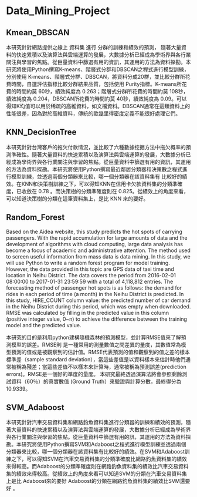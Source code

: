 # Data_Mining_Project

Kmean_DBSCAN
------------

本研究針對網路提供之線上 資料集 進行 分群的訓練和績效的預測， 隨著大量資料的快速累積以及演算法與雲端運算的發展，大數據分析已經成為學術界與各行業關注與學習的焦點。從巨量資料中篩選有用的資訊，其運用的方法為資料探勘。本研究將使用Python撰寫K-means、階層式分群和DBSCAN之程式進行模型訓練，分別使用 K-means、階層式分群、DBSCAN，將資料分成20群，並比較分群所花費時間，自選評估指標比較分群結果品質，包括使用 Purity指標。K-means所花費的時間約莫 60秒，績效純度為 0.263；階層式分群所花費的時間約莫 108秒，績效純度為 0.204，DBSCAN所花費的時間約莫 40秒，績效純度為 0.09。可以得知K均值可以用於稀疏的高維資料，如文檔資料。DBSCAN通常在這類資料上的性能很差，因為對於高維資料，傳統的歐幾里得密度定義不能很好處理它們。


KNN_DecisionTree
------------
本研究針對台灣客戶的拖欠付款情況，並比較了六種數據挖掘方法中拖欠概率的預測準確性。隨著大量資料的快速累積以及演算法與雲端運算的發展，大數據分析已經成為學術界與各行業關注與學習的焦點。從巨量資料中篩選有用的資訊，其運用的方法為資料探勘。本研究將使用Python撰寫最近鄰居分類器和決策數之程式進行模型訓練，並透過兩個分類器來比較，哪一個分類器在該資料集有 比較好的績效。在KNN和決策樹訓練之下，可以得知KNN在信用卡欠款資料集的分類準確度，已收斂在 0.78 。而決策樹的分類準確度則在 0.825。從績效上的角度來看，可以知道決策樹的分類在這筆資料集上，是比 KNN 來的要好。


Random_Forest
------------
Based on the Aidea website, this study predicts the hot spots of carrying passengers. With the rapid accumulation for large amounts of data and the development of algorithms with cloud computing, large data analysis has become a focus of academic and administrative attention. The method used to screen useful information from mass data is data mining. In this study, we will use Python to write a random forest program for model training. However, the data provided in this topic are GPS data of taxi time and location in Neihu District. The data covers the period from 2016-02-01 08:00:00 to 2017-01-31 23:59:59 with a total of 4,118,812 entries. The forecasting method of passenger hot spots is as follows: the demand for rides in each period of time (a month) in the Neihu District is predicted. In this study, HIRE_COUNT column value: the predicted number of car demand in the Neihu District during this period, which was empty when downloaded. RMSE was calculated by filling in the predicted value in this column (positive integer value, 0~n) to achieve the difference between the training model and the predicted value.

本研究的目的是利用python建構隨機森林的預測模型，並計算RMSE值來了解預測模型的誤差。RMSE則 是一種常用的測量數值之間差異的量度，其數值常為模型預測的值或是被觀察到的估計值。RMSE代表預測的值和觀察到的值之差的樣本標準差（sample standard deviation），當這些差值是以資料樣本來估計時他們通常被稱為殘差；當這些差值不以樣本來計算時，通常被稱為預測誤差(prediction errors)。RMSE是一個好的準度的量度。 本研究最終透過演算法將會參照剩餘測試資料（60％）的真實數值 (Ground Truth）來驗證與計算分數，最終得分為 10.9339。



SVM_Adaboost
------------
本研究針對汽車交易資料集和網路釣魚資料集進行分類器的訓練和績效的預測，隨著大量資料的快速累積以及演算法與雲端運算的發展，大數據分析已經成為學術界與各行業關注與學習的焦點。從巨量資料中篩選有用的訊，其運用的方法為資料探勘。本研究將使用Python撰寫SVM和Adaboost之程式進行模型訓練並透過兩個分類器來比較，哪一個分類器在該資料集有比較好的績效。在SVM和Adaboost訓練之下，可以得知SVM在汽車交易資料集的分類準確度比網路釣魚資料集的績效來得較高。而Adaboost的分類準確度則在網路釣魚資料集的績效比汽車交易資料集的績效來得較高。從績效上的角度來看可以知道SVM的分類在汽車交易資料集上是比 Adaboost來的要好 Adaboost的分類在網路釣魚資料集的績效比SVM還要好 。
